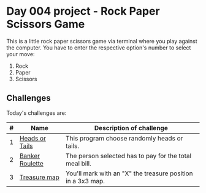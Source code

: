 # Day 004 project - Rock Paper Scissors Game

This is a little rock paper scissors game via terminal where you play against the computer. You have to enter the respective option's number to select your move:
1. Rock
2. Paper
3. Scissors

## Challenges

Today's challenges are:

| # | Name | Description of challenge |
| --- | --- | --- |
| 1 | [Heads or Tails](../challenges/challenge1.py) | This program choose randomly heads or tails.
| 2 | [Banker Roulette](../challenges/challenge2.py) | The person selected has to pay for the total meal bill. |
| 3 | [Treasure map](../challenges/challenge3.py) | You'll mark with an "X" the treasure position in a 3x3 map. |
